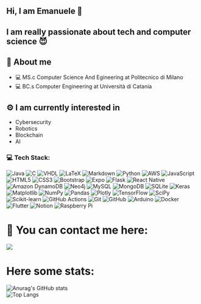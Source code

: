 ## Hi, I am Emanuele  👋
## I am really passionate about tech and computer science :smiling_imp:


## :boy: About me


  * 💻 MS.c Computer Science And Egineering at Politecnico di Milano
  * 💻 BC.s Computer Engineering at Università di Catania


## ⚙️ I am currently interested in

  * Cybersecurity
  * Robotics
  * Blockchain
  * AI

### 💻 Tech Stack:

![Java](https://img.shields.io/badge/-Java-orange?logo=java&logoColor=white)
![C](https://img.shields.io/badge/-C-orange?logo=c&logoColor=white)
![VHDL](https://img.shields.io/badge/-Vhdl-orange?logo=vhdk&logoColor=white)
![LaTeX](https://img.shields.io/badge/-LaTeX-008080?logo=latex&logoColor=white)
![Markdown](https://img.shields.io/badge/-Markdown-000000?logo=markdown&logoColor=white)
![Python](https://img.shields.io/badge/-Python-3776AB?logo=python&logoColor=white)
![AWS](https://img.shields.io/badge/-AWS-FF9900?logo=amazonaws&logoColor=white)
![JavaScript](https://img.shields.io/badge/-JavaScript-black?logo=javascript&logoColor=yellow)
![HTML5](https://img.shields.io/badge/-HTML5-E34F26?logo=html5&logoColor=white)
![CSS3](https://img.shields.io/badge/-CSS3-1572B6?logo=css3&logoColor=white)
![Bootstrap](https://img.shields.io/badge/-Bootstrap-7952B3?logo=bootstrap&logoColor=white)
![Expo](https://img.shields.io/badge/-Expo-000000?logo=expo&logoColor=white)
![Flask](https://img.shields.io/badge/-Flask-000000?logo=flask&logoColor=white)
![React Native](https://img.shields.io/badge/-React_Native-61DAFB?logo=react&logoColor=black)
![Amazon DynamoDB](https://img.shields.io/badge/-DynamoDB-4053D6?logo=amazondynamodb&logoColor=white)
![Neo4j](https://img.shields.io/badge/-Neo4j-008CC1?logo=neo4j&logoColor=white)
![MySQL](https://img.shields.io/badge/-MySQL-4479A1?logo=mysql&logoColor=white)
![MongoDB](https://img.shields.io/badge/-MongoDB-47A248?logo=mongodb&logoColor=white)
![SQLite](https://img.shields.io/badge/-SQLite-003B57?logo=sqlite&logoColor=white)
![Keras](https://img.shields.io/badge/-Keras-D00000?logo=keras&logoColor=white)
![Matplotlib](https://img.shields.io/badge/-Matplotlib-11557C?logo=matplotlib&logoColor=white)
![NumPy](https://img.shields.io/badge/-NumPy-013243?logo=numpy&logoColor=white)
![Pandas](https://img.shields.io/badge/-Pandas-150458?logo=pandas&logoColor=white)
![Plotly](https://img.shields.io/badge/-Plotly-3F4F75?logo=plotly&logoColor=white)
![TensorFlow](https://img.shields.io/badge/-TensorFlow-FF6F00?logo=tensorflow&logoColor=white)
![SciPy](https://img.shields.io/badge/-SciPy-8CAAE6?logo=scipy&logoColor=white)
![Scikit-learn](https://img.shields.io/badge/-Scikit_Learn-F7931E?logo=scikit-learn&logoColor=white)
![GitHub Actions](https://img.shields.io/badge/-GitHub_Actions-2088FF?logo=githubactions&logoColor=white)
![Git](https://img.shields.io/badge/-Git-F05032?logo=git&logoColor=white)
![GitHub](https://img.shields.io/badge/-GitHub-181717?logo=github&logoColor=white)
![Arduino](https://img.shields.io/badge/-Arduino-00979D?logo=arduino&logoColor=white)
![Docker](https://img.shields.io/badge/-Docker-2496ED?logo=docker&logoColor=white)
![Flutter](https://img.shields.io/badge/-Grafana-F46800?logo=flutter&logoColor=white)
![Notion](https://img.shields.io/badge/-Notion-000000?logo=notion&logoColor=white)
![Raspberry Pi](https://img.shields.io/badge/-Raspberry_Pi-C51A4A?logo=raspberrypi&logoColor=white)


# :bell: You can contact me here:

<a href="https://linkedin.com/in/emanuele-andaloro/">
<img src="https://img.shields.io/badge/LinkedIn-0077B5?style=for-the-badge&logo=linkedin&logoColor=white"  />
</a>

# Here some stats:
![Anurag's GitHub stats](https://github-readme-stats.vercel.app/api?username=EmaAnd8&show_icons=true&theme=radical)  
![Top Langs](https://github-readme-stats.vercel.app/api/top-langs/?username=EmaAnd8&hide_progress=false&theme=radical)






